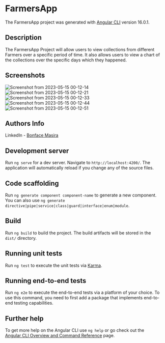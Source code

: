 # FarmersApp

The FarmersApp project was generated with [Angular CLI](https://github.com/angular/angular-cli) version 16.0.1.

 ## Description

 The FarmersApp Project will allow users to view collections from different Farmers over a specific period of time. It also allows users to view a chart of the collections over the specific days which they happened.

## Screenshots

![Screenshot from 2023-05-15 00-12-14](https://github.com/bonfacemasira/MovieHub/assets/104436879/c0335d58-c6f1-4dea-b1c3-43a393cebbc6)
![Screenshot from 2023-05-15 00-12-21](https://github.com/bonfacemasira/MovieHub/assets/104436879/d2f71545-b461-497e-8f5f-ae73c4690671)
![Screenshot from 2023-05-15 00-12-33](https://github.com/bonfacemasira/MovieHub/assets/104436879/e80a5eb7-2967-48dd-98ec-4a38c6bbfa90)
![Screenshot from 2023-05-15 00-12-44](https://github.com/bonfacemasira/MovieHub/assets/104436879/6d2ef2dd-df99-459f-83f6-d06176ef0d46)
![Screenshot from 2023-05-15 00-12-51](https://github.com/bonfacemasira/MovieHub/assets/104436879/940f6f89-010e-478e-9be5-10283df21dc7)

## Authors Info
LinkedIn - [Bonface Masira](https://www.linkedin.com/in/bonface-masira-975447a4)

## Development server

Run `ng serve` for a dev server. Navigate to `http://localhost:4200/`. The application will automatically reload if you change any of the source files.

## Code scaffolding

Run `ng generate component component-name` to generate a new component. You can also use `ng generate directive|pipe|service|class|guard|interface|enum|module`.

## Build

Run `ng build` to build the project. The build artifacts will be stored in the `dist/` directory.

## Running unit tests

Run `ng test` to execute the unit tests via [Karma](https://karma-runner.github.io).

## Running end-to-end tests

Run `ng e2e` to execute the end-to-end tests via a platform of your choice. To use this command, you need to first add a package that implements end-to-end testing capabilities.

## Further help

To get more help on the Angular CLI use `ng help` or go check out the [Angular CLI Overview and Command Reference](https://angular.io/cli) page.
